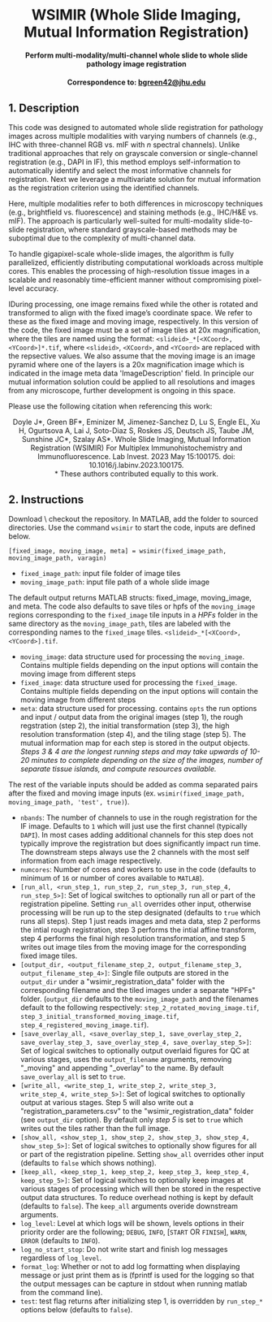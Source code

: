 # <div align="center"> WSIMIR (Whole Slide Imaging, Mutual Information Registration) </div>
#### <div align="center"> Perform multi-modality/multi-channel whole slide to whole slide pathology image registration</div>
#### <div align="center">Correspondence to: bgreen42@jhu.edu</div>

## 1. Description
This code was designed to automated whole slide registration for pathology images across multiple modalities with varying numbers of channels (e.g., IHC with three-channel RGB vs. mIF with *n* spectral channels). Unlike traditional approaches that rely on grayscale conversion or single-channel registration (e.g., DAPI in IF), this method employs self-information to automatically identify and select the most informative channels for registration. Next we leverage a multivariate solution for mutual information as the registration criterion using the identified channels.

Here, multiple modalities refer to both differences in microscopy techniques (e.g., brightfield vs. fluorescence) and staining methods (e.g., IHC/H&E vs. mIF). The approach is particularly well-suited for multi-modality slide-to-slide registration, where standard grayscale-based methods may be suboptimal due to the complexity of multi-channel data.

To handle gigapixel-scale whole-slide images, the algorithm is fully parallelized, efficiently distributing computational workloads across multiple cores. This enables the processing of high-resolution tissue images in a scalable and reasonably time-efficient manner without compromising pixel-level accuracy.

IDuring processing, one image remains fixed while the other is rotated and transformed to align with the fixed image’s coordinate space. We refer to these as the fixed image and moving image, respectively. In this version of the code, the fixed image must be a set of image tiles at 20x magnification, where the tiles are named using the format: `<slideid>_*[<XCoord>, <YCoord>]*.tif`, where `<slideid>`, `<XCoord>`, and `<YCoord>` are replaced with the repsective values.  We also assume that the moving image is an image pyramid where one of the layers is a 20x magnification image which is indicated in the image meta data 'ImageDescription' field. In principle our mutual information solution could be applied to all resolutions and images from any microscope, further development is ongoing in this space.

Please use the following citation when referencing this work:

<div align="center"> Doyle J*, Green BF*, Eminizer M, Jimenez-Sanchez D, Lu S, Engle EL, Xu H, Ogurtsova A, Lai J, Soto-Diaz S, Roskes JS, Deutsch JS, Taube JM, Sunshine JC*, Szalay AS*. Whole Slide Imaging, Mutual Information Registration (WSIMIR) For Multiplex Immunohistochemistry and Immunofluorescence. Lab Invest. 2023 May 15:100175. doi: 10.1016/j.labinv.2023.100175.</div> 
<div align="center">* These authors contributed equally to this work.</div> 

## 2. Instructions

Download \ checkout the repository. In MATLAB, add the folder to sourced directories. Use the command `wsimir` to start the code, inputs are defined below.
```
[fixed_image, moving_image, meta] = wsimir(fixed_image_path, moving_image_path, varagin)
```
- `fixed_image_path`: input file folder of image tiles
- `moving_image_path`: input file path of a whole slide image

The default output returns MATLAB structs: fixed_image, moving_image, and meta. The code also defaults to save tiles or hpfs of the `moving_image` regions corresponding to the `fixed_image` tile inputs in a *HPFs* folder in the same directory as the `moving_image_path`, tiles are labeled with the corresponding names to the `fixed_image` tiles. `<slideid>_*[<XCoord>, <YCoord>].tif`.
- `moving_image`: data structure used for processing the `moving_image`. Contains multiple fields depending on the input options will contain the moving image from different steps 
- `fixed_image`:  data structure used for processing the `fixed_image`. Contains multiple fields depending on the input options will contain the moving image from different steps 
- `meta`: data structure used for processing. contains `opts` the run options and input / output data from the original images (step 1), the rough regstration (step 2), the initial transformation (step 3), the high resolution transformation (step 4), and the tiling stage (step 5). The mutual information map for each step is stored in the output objects. *Steps 3 & 4 are the longest running steps and may take upwards of 10-20 minutes to complete depending on the size of the images, number of separate tissue islands, and compute resources available.*
 
The rest of the variable inputs should be added as comma separated pairs after the fixed and moving image inputs (ex. `wsimir(fixed_image_path, moving_image_path, 'test', true)`).
- `nbands`: The number of channels to use in the rough registration for the IF image. Defaults to `1` which will just use the first channel (typically `DAPI`). In most cases adding additional channels for this step does not typically improve the registration but does significantly impact run time. The downstream steps always use the 2 channels with the most self information from each image respectively.
- `numcores`: Number of cores and workers to use in the code (defaults to minimum of `16` or number of cores available to `MATLAB`).
- `[run_all, <run_step_1, run_step_2, run_step_3, run_step_4, run_step_5>]`: Set of logical switches to optionally run all or part of the registration pipeline. Setting `run_all` overrides other input, otherwise processing will be run up to the step designated (defaults to `true` which runs all steps). Step 1 just reads images and meta data, step 2 performs the intial rough registration, step 3 performs the intial affine transform, step 4 performs the final high resolution transformation, and step 5 writes out image tiles from the moving image for the corresponding fixed image tiles.
- `[output_dir, <output_filename_step_2, output_filename_step_3, output_filename_step_4>]`: Single file outputs are stored in the `output_dir` under a "wsimir_registration_data" folder with the corresponding filename and the tiled images under a separate "HPFs" folder. (`output_dir` defaults to the `moving_image_path` and the filenames default to the following respectively: `step_2_rotated_moving_image.tif`, `step_3_initial_transformed_moving_image.tif`, `step_4_registered_moving_image.tif`).
- `[save_overlay_all, <save_overlay_step_1, save_overlay_step_2, save_overlay_step_3, save_overlay_step_4, save_overlay_step_5>]`:  Set of logical switches to optionally output overlaid figures for QC at various stages, uses the `output_filename` arguments, removing "_moving" and appending "_overlay" to the name. By default `save_overlay_all` is set to `true`.
- `[write_all, <write_step_1, write_step_2, write_step_3, write_step_4, write_step_5>]`:  Set of logical switches to optionally output at various stages. Step 5 will also write out a "registration_parameters.csv" to the "wsimir_registration_data" folder (see `output_dir` option). By default only *step 5* is set to `true` which writes out the tiles rather than the full image.
- `[show_all, <show_step_1, show_step_2, show_step_3, show_step_4, show_step_5>]`: Set of logical switches to optionally show figures for all or part of the registration pipeline. Setting `show_all` overrides other input (defaults to `false` which shows nothing).
- `[keep_all, <keep_step_1, keep_step_2, keep_step_3, keep_step_4, keep_step_5>]`: Set of logical switches to optionally keep images at various stages of processing which will then be stored in the respective output data structures. To reduce overhead nothing is kept by default (defaults to `false`). The `keep_all` arguments overide downstream arguments.
- `log_level`: Level at which logs will be shown, levels options in their priority order are the following; `DEBUG`, `INFO`, [`START` OR `FINISH`], `WARN`, `ERROR` (defaults to `INFO`).
- `log_no_start_stop`: Do not write start and finish log messages regardless of `log_level`.
- `format_log`: Whether or not to add log formatting when displaying message or just print them as is (fprintf is used for the logging so that the output messages can be capture in stdout when running matlab from the command line).
- `test`: test flag returns after initializing step 1, is overridden by `run_step_*` options below (defaults to `false`).
